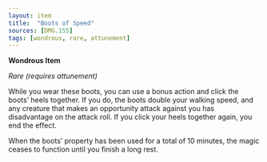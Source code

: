 ```yaml
---
layout: item
title:  "Boots of Speed"
sources: [DMG.155]
tags: [wondrous, rare, attunement]
---
```


**Wondrous Item**

*Rare (requires attunement)*

While you wear these boots, you can use a bonus action and click the boots’ heels together. If you do, the boots double your walking speed, and any creature that makes an opportunity attack against you has disadvantage on the attack roll. If you click your heels together again, you end the effect.

When the boots’ property has been used for a total of 10 minutes, the magic ceases to function until you finish a long rest.